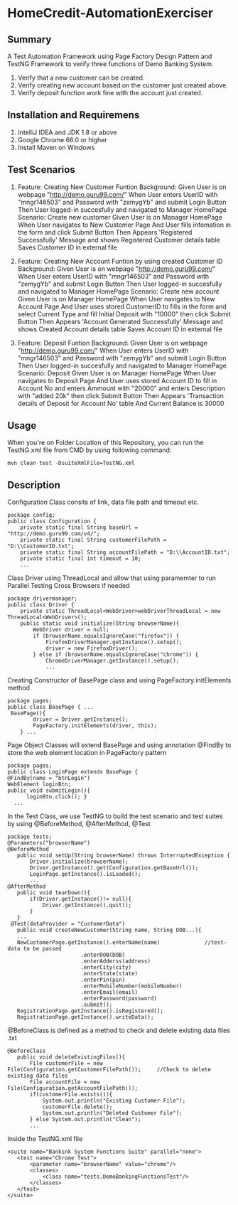 # HomeCredit-AutomationExerciser

## Summary
A Test Automation Framework using Page Factory Design Pattern and TestNG Framework to verify three functions of Demo Banking System.

1. Verify that a new customer can be created.
2. Verify creating new account based on the customer just created above.
3. Verify deposit function work fine with the account just created.

## Installation and Requiremens

1. IntelliJ IDEA and JDK 1.8 or above
2. Google Chrome 66.0 or higher
3. Install Maven on Windows

## Test Scenarios
1. Feature: Creating New Customer Funtion
    Background:
        Given User is on webpage "http://demo.guru99.com/"
        When User enters UserID with "mngr146503" and Password with "zemygYb" and submit Login Button
        Then User logged-in succesfully and navigated to Manager HomePage
    Scenario: Create new customer
        Given User is on Manager HomePage
        When User navigates to New Customer Page
        And User fills infomation in the form and click Submit Button
        Then Appears 'Registered Successfully' Message and shows Registered Customer details table
        Saves Customer ID in external file 
        
  2. Feature: Creating New Account Funtion by using created Customer ID  
    Background:
        Given User is on webpage "http://demo.guru99.com/"
        When User enters UserID with "mngr146503" and Password with "zemygYb" and submit Login Button
        Then User logged-in succesfully and navigated to Manager HomePage
    Scenario: Create new account
        Given User is on Manager HomePage
        When User navigates to New Account Page
        And User uses stored CustomerID to fills in the form and select Current Type and fill Initial Deposit with "10000" then             click Submit Button
        Then Appears 'Account Generated Successfully' Message and shows Created Account details table
        Saves Account ID in external file 
   
   3. Feature: Deposit Funtion
    Background:
        Given User is on webpage "http://demo.guru99.com/"
        When User enters UserID with "mngr146503" and Password with "zemygYb" and submit Login Button
        Then User logged-in succesfully and navigated to Manager HomePage
    Scenario: Deposit
        Given User is on Manager HomePage
        When User navigates to Deposit Page
        And User uses stored Account ID to fill in Account No and enters Ammount with "20000" and enters Description with "added 20k" then click Submit Button
        Then Appears 'Transaction details of Deposit for Account No' table
        And Current Balance is 30000
        
        

## Usage

When you're on Folder Location of this Repository, you can run the TestNG.xml file from CMD by using following command:

```
mvn clean test -DsuiteXmlFile=TestNG.xml
```

## Description

Configuration Class consits of link, data file path and timeout etc.
```
package config;
public class Configuration {
    private static final String baseUrl = "http://demo.guru99.com/v4/";
    private static final String customerFilePath = "D:\\CustomerID.txt";
    private static final String accountFilePath = "D:\\AccountID.txt";
    private static final int timeout = 10;
    ...
```

Class Driver using ThreadLocal and allow that using paramemter to run Parallel Testing Cross Browsers if needed
```
package drivermanager;
public class Driver {
    private static ThreadLocal<WebDriver>webDriverThreadLocal = new ThreadLocal<WebDriver>();
    public static void initialize(String browserName){
        WebDriver driver = null;
        if (browserName.equalsIgnoreCase("firefox")) {
            FirefoxDriverManager.getInstance().setup();
            driver = new FirefoxDriver();
        } else if (browserName.equalsIgnoreCase("chrome")) {
            ChromeDriverManager.getInstance().setup();
            ...
```

Creating Constructor of BasePage class and using PageFactory.initElements method 
```
package pages;
public class BasePage { ...
 BasePage(){
        driver = Driver.getInstance();
        PageFactory.initElements(driver, this);
    } ...
 ```
 
 Page Object Classes will extend BasePage and using annotation @FindBy to store the web element location in PageFactory pattern
  ```
package pages;
public class LoginPage extends BasePage {
@FindBy(name = "btnLogin")
WebElement loginBtn;
public void submitLogin(){
        loginBtn.click(); }
    ...
 ```   
 
 In the Test Class, we use TestNG to build the test scenario and test suites by using @BeforeMethod, @AfterMethod, @Test
 ```
package tests;
@Parameters("browserName")
@BeforeMethod
    public void setUp(String browserName) throws InterruptedException {
        Driver.initialize(browserName);
        Driver.getInstance().get(Configuration.getBaseUrl());
        LoginPage.getInstance().isLoaded();
        ...
 @AfterMethod
    public void tearDown(){
        if(Driver.getInstance()!= null){
            Driver.getInstance().quit();
        }
    }
  @Test(dataProvider = "CustomerData")
    public void createNewCustomer(String name, String DOB...){  
    ...
    NewCustomerPage.getInstance().enterName(name)              //test-data to be passed
                        .enterDOB(DOB)
                        .enterAdderss(address)
                        .enterCity(city)
                        .enterState(state)
                        .enterPin(pin)
                        .enterMobileNumber(mobileNumber)
                        .enterEmail(email)
                        .enterPassword(password)
                        .submit();    
    RegistrationPage.getInstance().isRegistered();            
    RegistrationPage.getInstance().writeData(); 
 ```
@BeforeClass is defined as a method to check and delete existing data files .txt
 ```
 @BeforeClass
    public void deleteExistingFiles(){
        File customerFile = new File(Configuration.getCustomerFilePath());     //Check to delete existing data files
        File accountFile = new File(Configuration.getAccountFilePath());
        if(customerFile.exists()){
            System.out.println("Existing Customer File");
            customerFile.delete();
            System.out.println("Deleted Customer File");
        } else System.out.println("Clean");
        ...
 ```
 Inside the TestNG.xml file 
 ```
 <suite name="Bankink System Functions Suite" parallel="none">
    <test name="Chrome Test">
        <parameter name="browserName" value="chrome"/>
        <classes>
            <class name="tests.DemoBankingFunctionsTest"/>
        </classes>
    </test>
</suite>
```
 
